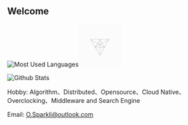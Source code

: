 ## Welcome

![Most Used Languages](https://github-readme-stats.vercel.app/api/top-langs/?username=luoyuctl)<img src="triangle.gif" width="19.5%" height="19.5%" />

![Github Stats](https://github-readme-stats.vercel.app/api?username=luoyuctl&show_icons=true)

Hobby: Algorithm、Distributed、Opensource、Cloud Native、Overclocking、Middleware and Search Engine<br>

Email: O.Sparkli@outlook.com 
